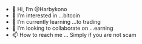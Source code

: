 - 👋 Hi, I’m @Harbykono
- 👀 I’m interested in ...bitcoin
- 🌱 I’m currently learning ...to trading
- 💞️ I’m looking to collaborate on ...earning
- 📫 How to reach me ...
Simply if you are not scam
<!---
Harbykono/Harbykono is a ✨ special ✨ repository because its `README.md` (this file) appears on your GitHub profile.
You can click the Preview link to take a look at your changes.
--->
